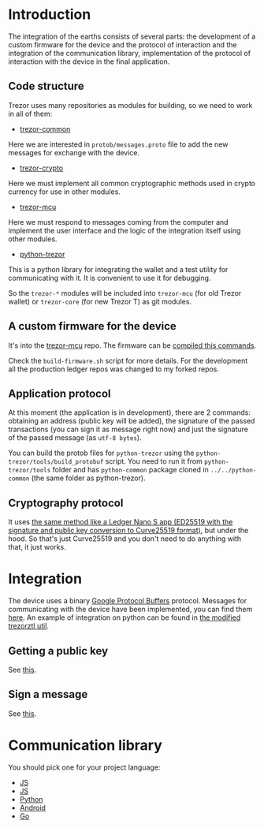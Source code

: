# Introduction

The integration of the earths consists of several parts: the development of a custom firmware for the device and the protocol of interaction and the integration of the communication library, implementation of the protocol of interaction with the device in the final application.

## Code structure

Trezor uses many repositories as modules for building, so we need to work in all of them:

* [trezor-common](https://github.com/Tolsi/trezor-common/tree/earths-integration)

Here we are interested in `protob/messages.proto` file to add the new messages for exchange with the device.
* [trezor-crypto](https://github.com/Tolsi/trezor-crypto/tree/earths-integration)

Here we must implement all common cryptographic methods used in crypto currency for use in other modules.

* [trezor-mcu](https://github.com/Tolsi/trezor-mcu/tree/earths-integration)

Here we must respond to messages coming from the computer and implement the user interface and the logic of the integration itself using other modules.

* [python-trezor](https://github.com/Tolsi/python-trezor/tree/earths-integration)

This is a python library for integrating the wallet and a test utility for communicating with it. It is convenient to use it for debugging.

So the `trezor-*` modules will be included into `trezor-mcu` (for old Trezor wallet) or `trezor-core` (for new Trezor T) as git modules.

## A custom firmware for the device

It's into the [trezor-mcu](https://github.com/Tolsi/trezor-mcu/tree/earths-integration) repo. The firmware can be [compiled this commands](https://github.com/trezor/trezor-mcu#how-to-build-trezor-firmware).

Check the `build-firmware.sh` script for more details. For the development all the production ledger repos was changed to my forked repos.

## Application protocol

At this moment (the application is in development), there are 2 commands: obtaining an address (public key will be added), the signature of the passed transactions (you can sign it as message right now) and just the signature of the passed message (as `utf-8 bytes`).

You can build the protob files for `python-trezor` using the `python-trezor/tools/build_protobuf` script. You need to run it from `python-trezor/tools` folder and has `python-common` package cloned in `../../python-common` (the same folder as python-trezor).

## Cryptography protocol

It uses [the same method like a Ledger Nano S app (ED25519 with the signature and public key conversion to Curve25519 format)](https://github.com/earthspay/nanos-app-earths/wiki/Integration-manual#cryptography-protocol), but under the hood. So that's just Curve25519 and you don't need to do anything with that, it just works.

# Integration

The device uses a binary [Google Protocol Buffers](https://developers.google.com/protocol-buffers/) protocol. Messages for communicating with the device have been implemented, you can find them [here](https://github.com/Tolsi/trezor-common/blob/earths-integration/protob/messages.proto#L102).
An example of integration on python can be found in [the modified trezorztl util](https://github.com/Tolsi/python-trezor/blob/earths-integration/trezorlib/client.py#L532).

## Getting a public key

See [this](https://github.com/Tolsi/python-trezor/blob/earths-integration/trezorlib/client.py#L532).

## Sign a message

See [this](https://github.com/Tolsi/python-trezor/blob/earths-integration/trezorlib/client.py#L581).

# Communication library

You should pick one for your project language:

* [JS](https://github.com/trezor/trezor.js)
* [JS](https://github.com/trezor/connect)
* [Python](https://github.com/trezor/python-trezor)
* [Android](https://github.com/trezor/trezor-android)
* [Go](https://github.com/trezor/trezord-go)